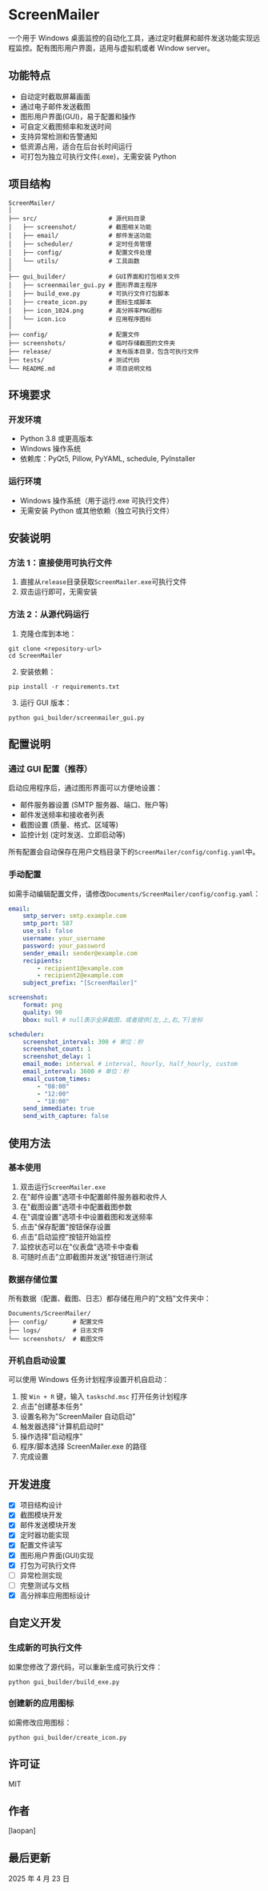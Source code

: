 # ScreenMailer

一个用于 Windows 桌面监控的自动化工具，通过定时截屏和邮件发送功能实现远程监控。配有图形用户界面，适用与虚拟机或者 Window server。

## 功能特点

-   自动定时截取屏幕画面
-   通过电子邮件发送截图
-   图形用户界面(GUI)，易于配置和操作
-   可自定义截图频率和发送时间
-   支持异常检测和告警通知
-   低资源占用，适合在后台长时间运行
-   可打包为独立可执行文件(.exe)，无需安装 Python

## 项目结构

```
ScreenMailer/
│
├── src/                    # 源代码目录
│   ├── screenshot/         # 截图相关功能
│   ├── email/              # 邮件发送功能
│   ├── scheduler/          # 定时任务管理
│   ├── config/             # 配置文件处理
│   └── utils/              # 工具函数
│
├── gui_builder/            # GUI界面和打包相关文件
│   ├── screenmailer_gui.py # 图形界面主程序
│   ├── build_exe.py        # 可执行文件打包脚本
│   ├── create_icon.py      # 图标生成脚本
│   ├── icon_1024.png       # 高分辨率PNG图标
│   └── icon.ico            # 应用程序图标
│
├── config/                 # 配置文件
├── screenshots/            # 临时存储截图的文件夹
├── release/                # 发布版本目录，包含可执行文件
├── tests/                  # 测试代码
└── README.md               # 项目说明文档
```

## 环境要求

### 开发环境

-   Python 3.8 或更高版本
-   Windows 操作系统
-   依赖库：PyQt5, Pillow, PyYAML, schedule, PyInstaller

### 运行环境

-   Windows 操作系统（用于运行.exe 可执行文件）
-   无需安装 Python 或其他依赖（独立可执行文件）

## 安装说明

### 方法 1：直接使用可执行文件

1. 直接从`release`目录获取`ScreenMailer.exe`可执行文件
2. 双击运行即可，无需安装

### 方法 2：从源代码运行

1. 克隆仓库到本地：

```
git clone <repository-url>
cd ScreenMailer
```

2. 安装依赖：

```
pip install -r requirements.txt
```

3. 运行 GUI 版本：

```
python gui_builder/screenmailer_gui.py
```

## 配置说明

### 通过 GUI 配置（推荐）

启动应用程序后，通过图形界面可以方便地设置：

-   邮件服务器设置 (SMTP 服务器、端口、账户等)
-   邮件发送频率和接收者列表
-   截图设置 (质量、格式、区域等)
-   监控计划 (定时发送、立即启动等)

所有配置会自动保存在用户文档目录下的`ScreenMailer/config/config.yaml`中。

### 手动配置

如需手动编辑配置文件，请修改`Documents/ScreenMailer/config/config.yaml`：

```yaml
email:
    smtp_server: smtp.example.com
    smtp_port: 587
    use_ssl: false
    username: your_username
    password: your_password
    sender_email: sender@example.com
    recipients:
        - recipient1@example.com
        - recipient2@example.com
    subject_prefix: "[ScreenMailer]"

screenshot:
    format: png
    quality: 90
    bbox: null # null表示全屏截图，或者提供[左,上,右,下]坐标

scheduler:
    screenshot_interval: 300 # 单位：秒
    screenshot_count: 1
    screenshot_delay: 1
    email_mode: interval # interval, hourly, half_hourly, custom
    email_interval: 3600 # 单位：秒
    email_custom_times:
        - "08:00"
        - "12:00"
        - "18:00"
    send_immediate: true
    send_with_capture: false
```

## 使用方法

### 基本使用

1. 双击运行`ScreenMailer.exe`
2. 在"邮件设置"选项卡中配置邮件服务器和收件人
3. 在"截图设置"选项卡中配置截图参数
4. 在"调度设置"选项卡中设置截图和发送频率
5. 点击"保存配置"按钮保存设置
6. 点击"启动监控"按钮开始监控
7. 监控状态可以在"仪表盘"选项卡中查看
8. 可随时点击"立即截图并发送"按钮进行测试

### 数据存储位置

所有数据（配置、截图、日志）都存储在用户的"文档"文件夹中：

```
Documents/ScreenMailer/
├── config/       # 配置文件
├── logs/         # 日志文件
└── screenshots/  # 截图文件
```

### 开机自启动设置

可以使用 Windows 任务计划程序设置开机自启动：

1. 按 `Win + R` 键，输入 `taskschd.msc` 打开任务计划程序
2. 点击"创建基本任务"
3. 设置名称为"ScreenMailer 自动启动"
4. 触发器选择"计算机启动时"
5. 操作选择"启动程序"
6. 程序/脚本选择 ScreenMailer.exe 的路径
7. 完成设置

## 开发进度

-   [x] 项目结构设计
-   [x] 截图模块开发
-   [x] 邮件发送模块开发
-   [x] 定时器功能实现
-   [x] 配置文件读写
-   [x] 图形用户界面(GUI)实现
-   [x] 打包为可执行文件
-   [ ] 异常检测实现
-   [ ] 完整测试与文档
-   [x] 高分辨率应用图标设计

## 自定义开发

### 生成新的可执行文件

如果您修改了源代码，可以重新生成可执行文件：

```
python gui_builder/build_exe.py
```

### 创建新的应用图标

如需修改应用图标：

```
python gui_builder/create_icon.py
```

## 许可证

MIT

## 作者

[laopan]

## 最后更新

2025 年 4 月 23 日
